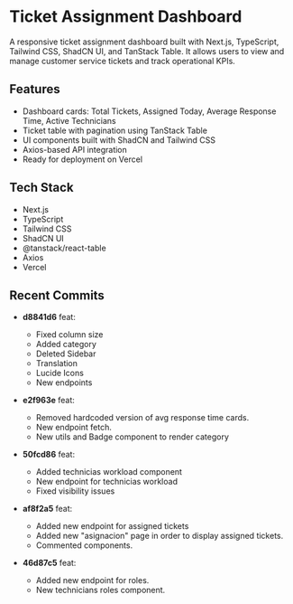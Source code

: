 # Ticket Assignment Dashboard

A responsive ticket assignment dashboard built with Next.js, TypeScript, Tailwind CSS, ShadCN UI, and TanStack Table. It allows users to view and manage customer service tickets and track operational KPIs.

## Features

- Dashboard cards: Total Tickets, Assigned Today, Average Response Time, Active Technicians
- Ticket table with pagination using TanStack Table
- UI components built with ShadCN and Tailwind CSS
- Axios-based API integration
- Ready for deployment on Vercel

## Tech Stack

- Next.js
- TypeScript
- Tailwind CSS
- ShadCN UI
- @tanstack/react-table
- Axios
- Vercel

## Recent Commits

- **d8841d6** feat:
  - Fixed column size
  - Added category
  - Deleted Sidebar
  - Translation
  - Lucide Icons
  - New endpoints
 
- **e2f963e** feat:
  - Removed hardcoded version of avg response time cards.
  - New endpoint fetch.
  - New utils and Badge component to render category
 
- **50fcd86** feat:
  - Added technicias workload component
  - New endpoint for technicias workload
  - Fixed visibility issues
  
- **af8f2a5** feat:
  - Added new endpoint for assigned tickets
  - Added new "asignacion" page in order to display assigned tickets.
  - Commented components.

- **46d87c5** feat:
  - Added new endpoint for roles.
  - New technicians roles component.

